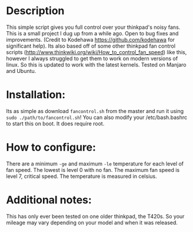 # Description
This simple script gives you full control over your thinkpad's noisy fans. This is a small project I dug up from a while ago. Open to bug fixes and improvements. (Credit to Kodehawa https://github.com/kodehawa for significant help). Its also based off of some other thinkpad fan control scripts (http://www.thinkwiki.org/wiki/How_to_control_fan_speed) like this, however I always struggled to get them to work on modern versions of linux. So this is updated to work with the latest kernels. Tested on Manjaro and Ubuntu. 

# Installation:
Its as simple as download `fancontrol.sh` from the master and run it using `sudo ./path/to/fancontrol.sh`!
You can also modify your /etc/bash.bashrc to start this on boot. It does require root. 

# How to configure:
There are a minimum `-ge` and maximum `-le` temperature for each level of fan speed. The lowest is level 0 with no fan. The maximum fan speed is level 7, critical speed. The temperature is measured in celsius. 

# Additional notes:
This has only ever been tested on one older thinkpad, the T420s. So your mileage may vary depending on your model and when it was released. 
